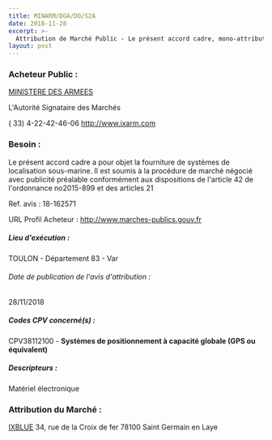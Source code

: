 ```yaml
---
title: MINARM/DGA/DO/S2A
date: 2018-11-28
excerpt: >-
  Attribution de Marché Public - Le présent accord cadre, mono-attributaire à bons de commande, a pour objet la fourniture de systèmes de localisation sous-marine.
layout: post
---
```


### Acheteur Public : 
<a href="/acheteur-131/siren-110090016"> MINISTERE DES ARMEES</a><br/>

L'Autorité Signataire des Marchés



( 33) 4-22-42-46-06
http://www.ixarm.com
### Besoin :

Le présent accord cadre a pour objet la fourniture de systèmes de localisation sous-marine. Il est soumis à la procédure de marché négocié avec publicité préalable conformément aux dispositions de l'article 42 de l'ordonnance no2015-899 et des articles 21

Ref. avis : 18-162571

URL Profil Acheteur : http://www.marches-publics.gouv.fr

##### Lieu d'exécution :

TOULON - Département 83 - Var

###### Date de publication de l'avis d'attribution : 
28/11/2018

##### Codes CPV concerné(s) :
CPV38112100 - **Systèmes de positionnement à capacité globale (GPS ou équivalent)** <br/>

##### Descripteurs :
Matériel électronique <br/>

### Attribution du Marché :
<a href="/entreprise-560/siren-433185121"> IXBLUE</a>    34, rue de la Croix de fer 78100 Saint Germain en Laye <br/>
